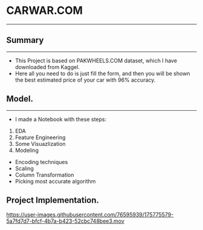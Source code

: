 # **CARWAR.COM**
---

## Summary
---
- This Project is based on PAKWHEELS.COM dataset, which I have downloaded from Kaggel.
- Here all you need to do is just fill the form, and then you will be shown the best estimated price of your car with 96% accuracy.

## Model.
---
- I made a Notebook with these steps:
1. EDA 
2. Feature Engineering 
3. Some Visuazlization
4. Modeling
  * Encoding techniques
  * Scaling 
  * Column Transformation 
  * Picking most accurate algorithm




## Project Implementation.



https://user-images.githubusercontent.com/76595939/175775579-5a7fd7d7-bfcf-4b7a-b423-52cbc748bee3.mov

